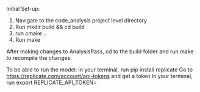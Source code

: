 Initial Set-up:
1. Navigate to the code_analysis project level directory
2. Run mkdir build && cd build	
3. run cmake ..
4. Run make

After making changes to AnalysisPass, cd to the build folder and run make
to recompile the changes.

To be able to run the model:
in your terminal, run pip install replicate
Go to https://replicate.com/account/api-tokens and get a token
In your terminal, run export REPLICATE_API_TOKEN=<paste-your-token-here>
